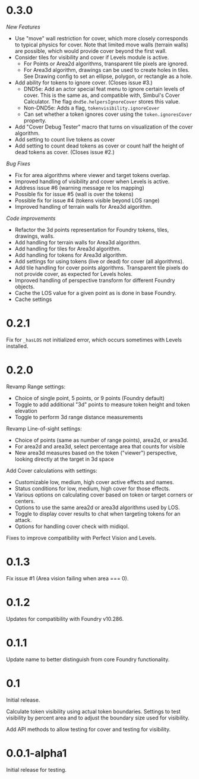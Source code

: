 # 0.3.0

*New Features*
- Use "move" wall restriction for cover, which more closely corresponds to typical physics for cover. Note that limited move walls (terrain walls) are possible, which would provide cover beyond the first wall.
- Consider tiles for visibility and cover if Levels module is active.
  - For Points or Area2d algorithms, transparent tile pixels are ignored.
  - For Area3d algorithm, drawings can be used to create holes in tiles. See Drawing config to set an ellipse, polygon, or rectangle as a hole.
- Add ability for tokens to ignore cover. (Closes issue #3.)
  - DND5e: Add an actor special feat menu to ignore certain levels of cover. This is the same as, and compatible with, Simbul's Cover Calculator. The flag `dnd5e.helpersIgnoreCover` stores this value.
  - Non-DND5e: Adds a flag, `tokenvisibility.ignoreCover`
  - Can set whether a token ignores cover using the `token.ignoresCover` property.
- Add "Cover Debug Tester" macro that turns on visualization of the cover algorithm.
- Add setting to count live tokens as cover
- Add setting to count dead tokens as cover or count half the height of dead tokens as cover. (Closes issue #2.)

*Bug Fixes*
- Fix for area algorithms where viewer and target tokens overlap.
- Improved handling of visibility and cover when Levels is active.
- Address issue #6 (warning message re los mapping)
- Possible fix for issue #5 (wall is over the tokens)
- Possible fix for issue #4 (tokens visible beyond LOS range)
- Improved handling of terrain walls for Area3d algorithm.

*Code improvements*
- Refactor the 3d points representation for Foundry tokens, tiles, drawings, walls.
- Add handling for terrain walls for Area3d algorithm.
- Add handling for tiles for Area3d algorithm.
- Add handling for tokens for Area3d algorithm.
- Add settings for using tokens (live or dead) for cover (all algorithms).
- Add tile handling for cover points algorithms. Transparent tile pixels do not provide cover, as expected for Levels holes.
- Improved handling of perspective transform for different Foundry objects.
- Cache the LOS value for a given point as is done in base Foundry.
- Cache settings

# 0.2.1
Fix for `_hasLOS` not initialized error, which occurs sometimes with Levels installed.

# 0.2.0
Revamp Range settings:
- Choice of single point, 5 points, or 9 points (Foundry default)
- Toggle to add additional "3d" points to measure token height and token elevation
- Toggle to perform 3d range distance measurements

Revamp Line-of-sight settings:
- Choice of points (same as number of range points), area2d, or area3d.
- For area2d and area3d, select percentage area that counts for visible
- New area3d measures based on the token ("viewer") perspective, looking directly at the target in 3d space

Add Cover calculations with settings:
- Customizable low, medium, high cover active effects and names.
- Status conditions for low, medium, high cover for those effects.
- Various options on calculating cover based on token or target corners or centers.
- Options to use the same area2d or area3d algorithms used by LOS.
- Toggle to display cover results to chat when targeting tokens for an attack.
- Options for handling cover check with midiqol.

Fixes to improve compatibility with Perfect Vision and Levels.

# 0.1.3
Fix issue #1 (Area vision failing when area === 0).

# 0.1.2
Updates for compatibility with Foundry v10.286.

# 0.1.1
Update name to better distinguish from core Foundry functionality.

# 0.1
Initial release.

Calculate token visibility using actual token boundaries.
Settings to test visibility by percent area and to adjust the boundary size used for visibility.

Add API methods to allow testing for cover and testing for visibility.

# 0.0.1-alpha1
Initial release for testing.
